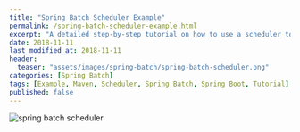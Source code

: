 ```yaml
---
title: "Spring Batch Scheduler Example"
permalink: /spring-batch-scheduler-example.html
excerpt: "A detailed step-by-step tutorial on how to use a scheduler to run Spring Batch jobs using Spring Boot and Maven."
date: 2018-11-11
last_modified_at: 2018-11-11
header:
  teaser: "assets/images/spring-batch/spring-batch-scheduler.png"
categories: [Spring Batch]
tags: [Example, Maven, Scheduler, Spring Batch, Spring Boot, Tutorial]
published: false
---
```


<img src="{{ site.url }}/assets/images/spring-batch/spring-batch-scheduler.png" alt="spring batch scheduler" class="align-right title-image">
